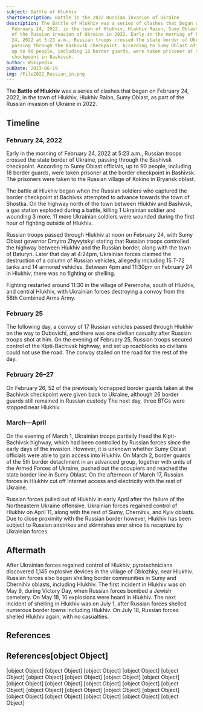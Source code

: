 ```yaml
---
subject: Battle of Hlukhiv
shortDescription: Battle in the 2022 Russian invasion of Ukraine
description: The Battle of Hlukhiv was a series of clashes that began on
  February 24, 2022, in the town of Hlukhiv, Hlukhiv Raion, Sumy Oblast, as part
  of the Russian invasion of Ukraine in 2022. Early in the morning of February
  24, 2022 at 5:23 a.m., Russian troops crossed the state border of Ukraine,
  passing through the Bashivsk checkpoint. According to Sumy Oblast officials,
  up to 90 people, including 18 border guards, were taken prisoner at the border
  checkpoint in Bashivsk.
author: Wikipedia
pubDate: 2023-06-19
img: /File2022_Russian_in.png
---
```


The **Battle of Hlukhiv** was a series of clashes that began on February 24, 2022, in the town of Hlukhiv, Hlukhiv Raion, Sumy Oblast, as part of the Russian invasion of Ukraine in 2022.

## Timeline


### February 24, 2022
Early in the morning of February 24, 2022 at 5:23 a.m., Russian troops crossed the state border of Ukraine, passing through the Bashivsk checkpoint. According to Sumy Oblast officials, up to 90 people, including 18 border guards, were taken prisoner at the border checkpoint in Bashivsk. The prisoners were taken to the Russian village of Kokino in Bryansk oblast.

The battle at Hlukhiv began when the Russian soldiers who captured the border checkpoint at Bachivsk attempted to advance towards the town of Shostka. On the highway north of the town between Hlukhiv and Bashivsk, a gas station exploded during a battle, killing 1 Ukrainian soldier and wounding 3 more. 11 more Ukrainian soldiers were wounded during the first hour of fighting outside of Hlukhiv.

Russian troops passed through Hlukhiv at noon on February 24, with Sumy Oblast governor Dmytro Zhyvytskyi stating that Russian troops controlled the highway between Hlukhiv and the Russian border, along with the town of Baturyn. Later that day at 4:24pm, Ukrainian forces claimed the destruction of a column of Russian vehicles, allegedly including 15 T-72 tanks and 14 armored vehicles. Between 4pm and 11:30pm on February 24 in Hlukhiv, there was no fighting or shelling.

Fighting restarted around 11:30 in the village of Peremoha, south of Hlukhiv, and central Hlukhiv, with Ukrainian forces destroying a convoy from the 58th Combined Arms Army.

### February 25
The following day, a convoy of 17 Russian vehicles passed through Hlukhiv on the way to Dubovichi, and there was one civilian casualty after Russian troops shot at him. On the evening of February 25, Russian troops secured control of the Kipti-Bachivsk highway, and set up roadblocks so civilians could not use the road. The convoy stalled on the road for the rest of the day.

### February 26–27
On February 26, 52 of the previously kidnapped border guards taken at the Bachivsk checkpoint were given back to Ukraine, although 26 border guards still remained in Russian custody The next day, three BTGs were stopped near Hlukhiv.

### March—April
On the evening of March 1, Ukrainian troops partially freed the Kipti-Bachivsk highway, which had been controlled by Russian forces since the early days of the invasion. However, it is unknown whether Sumy Oblast officials were able to gain access into Hlukhiv. On March 2, border guards of the 5th border detachment in an advanced group, together with units of the Armed Forces of Ukraine, pushed out the occupiers and reached the state border line in Sumy Oblast. On the afternoon of March 17, Russian forces in Hlukhiv cut off Internet access and electricity with the rest of Ukraine.

Russian forces pulled out of Hlukhiv in early April after the failure of the Northeastern Ukraine offensive. Ukrainian forces regained control of Hlukhiv on April 11, along with the rest of Sumy, Chernihiv, and Kyiv oblasts. Due to close proximity with the Russian border however, Hlukhiv has been subject to Russian airstrikes and skirmishes ever since its recapture by Ukrainian forces.

## Aftermath
After Ukrainian forces regained control of Hlukhiv, pyrotechnicians discovered 1,145 explosive devices in the village of Oblozhky, near Hlukhiv. Russian forces also began shelling border communities in Sumy and Chernihiv oblasts, including Hlukhiv. The first incident in Hlukhiv was on May 9, during Victory Day, when Russian forces bombed a Jewish cemetery. On May 18, 10 explosions were heard in Hlukhiv. The next incident of shelling in Hlukhiv was on July 1, after Russian forces shelled numerous border towns including Hlukhiv. On July 18, Russian forces shelled Hlukhiv again, with no casualties.

## References
## References[object Object]
[object Object]
[object Object]
[object Object]
[object Object]
[object Object]
[object Object]
[object Object]
[object Object]
[object Object]
[object Object]
[object Object]
[object Object]
[object Object]
[object Object]
[object Object]
[object Object]
[object Object]
[object Object]
[object Object]
[object Object]
[object Object]
[object Object]
[object Object]